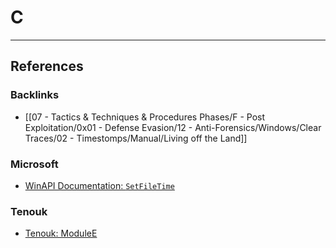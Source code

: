 # C

---
## References

### Backlinks

- [[07 - Tactics & Techniques & Procedures Phases/F - Post Exploitation/0x01 - Defense Evasion/12 - Anti-Forensics/Windows/Clear Traces/02 - Timestomps/Manual/Living off the Land]]

### Microsoft

- [WinAPI Documentation: `SetFileTime`](https://learn.microsoft.com/en-us/windows/win32/api/fileapi/nf-fileapi-setfiletime?redirectedfrom=MSDN)

### Tenouk

- [Tenouk: ModuleE](https://www.tenouk.com/ModuleE.html)